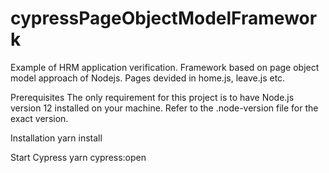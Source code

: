 # cypressPageObjectModelFramework
Example of HRM application verification. Framework based on page object model approach of Nodejs. Pages devided in home.js, leave.js etc.

Prerequisites The only requirement for this project is to have Node.js version 12 installed on your machine. Refer to the .node-version file for the exact version.

Installation yarn install

Start Cypress yarn cypress:open
